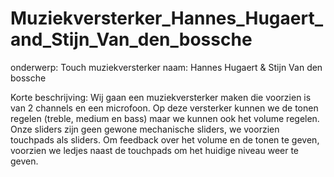 # Muziekversterker_Hannes_Hugaert_and_Stijn_Van_den_bossche
 
onderwerp:  Touch muziekversterker
naam:   Hannes Hugaert & Stijn Van den bossche

Korte beschrijving:
Wij gaan een muziekversterker maken die voorzien is van 2 channels en een microfoon. Op deze versterker kunnen we de tonen regelen (treble, medium en bass) maar we kunnen ook het volume regelen. Onze sliders zijn geen gewone mechanische sliders, we voorzien touchpads als sliders. Om feedback over het volume en de tonen te geven, voorzien we ledjes naast de touchpads om het huidige niveau weer te geven.
